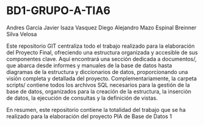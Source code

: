 # BD1-GRUPO-A-TIA6
Andres Garcia
Javier Isaza Vasquez
Diego Alejandro Mazo Espinal
Breinner Silva Velosa

Este repositorio GIT centraliza todo el trabajo realizado para la elaboración del Proyecto Final, ofreciendo una estructura organizada y accesible de sus componentes clave. Aquí encontrará una sección dedicada a documentos/, que abarca desde informes y manuales de la base de datos hasta diagramas de la estructura y diccionarios de datos, proporcionando una visión completa y detallada del proyecto. Complementariamente, la carpeta scripts/ contiene todos los archivos SQL necesarios para la gestión de la base de datos, organizados para la creación de la estructura, la inserción de datos, la ejecución de consultas y la definición de vistas.

En resumen, este repositorio contiene la totalidad del trabajo que se ha realizado para la elaboración del proyecto PIA de Base de Datos 1


